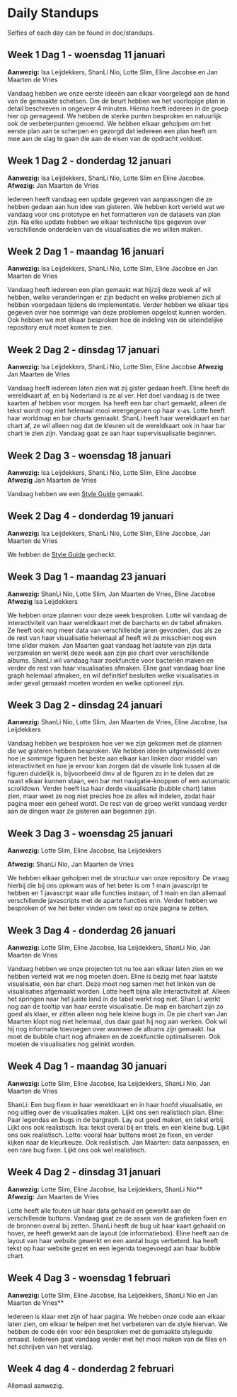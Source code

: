 # Daily Standups  

Selfies of each day can be found in doc/standups.

## Week 1 Dag 1 - woensdag 11 januari

**Aanwezig:** Isa Leijdekkers, ShanLi Nio, Lotte Slim, Eline Jacobse en Jan Maarten de Vries


Vandaag hebben we onze eerste ideeën aan elkaar voorgelegd aan de hand van de gemaakte schetsen. Om de beurt hebben we het voorlopige plan in detail beschreven in ongeveer 4 minuten. Hierna heeft iedereen in de groep hier op gereageerd. We hebben de sterke punten besproken en natuurlijk ook de verbeterpunten genoemd. We hebben elkaar geholpen om het eerste plan aan te scherpen en gezorgd dat iedereen een plan heeft om mee aan de slag te gaan die aan de eisen van de opdracht voldoet.


## Week 1 Dag 2 - donderdag 12 januari

**Aanwezig:** Isa Leijdekkers, ShanLi Nio, Lotte Slim en Eline Jacobse.
**Afwezig:** Jan Maarten de Vries


Iedereen heeft vandaag een update gegeven van aanpassingen die ze hebben gedaan aan hun idee van gisteren. We hebben kort verteld wat we vandaag voor ons prototype en het formatteren van de datasets van plan zijn.
Na elke update hebben we elkaar technische tips gegeven over verschillende onderdelen van de visualisaties die we willen maken.

## Week 2 Dag 1 - maandag 16 januari

**Aanwezig:** Isa Leijdekkers, ShanLi Nio, Lotte Slim, Eline Jacobse en Jan Maarten de Vries

Vandaag heeft iedereen een plan gemaakt wat hij/zij deze week af wil hebben, welke veranderingen er zijn bedacht en welke problemen zich al hebben voorgedaan tijdens de implementatie. Verder hebben we elkaar tips gegeven over hoe sommige van deze problemen opgelost kunnen worden. Ook hebben we met elkaar besproken hoe de indeling van de uiteindelijke repository eruit moet komen te zien.

## Week 2 Dag 2 - dinsdag 17 januari

**Aanwezig:** Isa Leijdekkers, ShanLi Nio, Lotte Slim, Eline Jacobse
**Afwezig** Jan Maarten de Vries

Vandaag heeft iedereen laten zien wat zij gister gedaan heeft. Eline heeft de wereldkaart af, en bij Nederland is ze al ver. Het doel vandaag is de twee kaarten af hebben voor morgen.
Isa heeft een bar chart gemaakt, alleen de tekst wordt nog niet helemaal mooi weergegeven op haar x-as. Lotte heeft haar worldmap en bar charts gemaakt. ShanLi heeft haar wereldkaart en bar chart af, ze wil alleen nog dat de kleuren uit de wereldkaart ook in haar bar chart te zien zijn. Vandaag gaat ze aan haar supervisualisatie beginnen.

## Week 2 Dag 3 - woensdag 18 januari

**Aanwezig:** Isa Leijdekkers, ShanLi Nio, Lotte Slim, Eline Jacobse  
**Afwezig** Jan Maarten de Vries

Vandaag hebben we een [Style Guide](STYLE.md) gemaakt.

## Week 2 Dag 4 - donderdag 19 januari

**Aanwezig:** Isa Leijdekkers, ShanLi Nio, Lotte Slim, Eline Jacobse, Jan Maarten de Vries

We hebben de [Style Guide](STYLE.md) gecheckt.

## Week 3 Dag 1 - maandag 23 januari

**Aanwezig:** ShanLi Nio, Lotte Slim, Jan Maarten de Vries, Eline Jacobse
**Afwezig** Isa Leijdekkers

We hebben onze plannen voor deze week besproken. Lotte wil vandaag de interactiviteit van haar wereldkaart met de barcharts en de tabel afmaken. Ze heeft ook nog meer data van verschillende jaren gevonden, dus als ze de rest van haar visualisatie helemaal af heeft wil ze misschien nog een time slider maken. Jan Maarten gaat vandaag het laatste van zijn data verzamelen en werkt deze week aan zijn pie chart over verschillende albums. ShanLi wil vandaag haar zoekfunctie voor bacteriën maken en verder de rest van haar visualisaties afmaken. Eline gaat vandaag haar line graph helemaal afmaken, en wil definitief besluiten welke visualisaties in ieder geval gemaakt moeten worden en welke optioneel zijn.

## Week 3 Dag 2 - dinsdag 24 januari

**Aanwezig:** ShanLi Nio, Lotte Slim, Jan Maarten de Vries, Eline Jacobse, Isa Leijdekkers

Vandaag hebben we besproken hoe ver we zijn gekomen met de plannen die we gisteren hebben besproken. We hebben ideeën uitgewisseld over hoe je sommige figuren het beste aan elkaar kan linken door middel van interactiviteit en hoe je ervoor kan zorgen dat de visuele link tussen al de figuren duidelijk is, bijvoorbeeld dmv al de figuren zo in te delen dat ze naast elkaar kunnen staan, een bar met navigatie-knoppen of een automatic scrolldown. Verder heeft Isa haar derde visualisatie (bubble chart) laten zien, maar weet ze nog niet precies hoe ze alles wil indelen, zodat haar pagina meer een geheel wordt. De rest van de groep werkt vandaag verder aan de dingen waar ze gisteren aan begonnen zijn.


## Week 3 Dag 3 - woensdag 25 januari

**Aanwezig:** Lotte Slim, Eline Jacobse, Isa Leijdekkers

**Afwezig:** ShanLi Nio, Jan Maarten de Vries

We hebben elkaar geholpen met de structuur van onze repository. De vraag hierbij die bij ons opkwam was of het beter is om 1 main javascript te hebben en 1 javascript waar alle functies instaan, of 1 main en dan allemaal verschillende javascripts met de aparte functies erin. Verder hebben we besproken of we het beter vinden om tekst op onze pagina te zetten.

## Week 3 Dag 4 - donderdag 26 januari

**Aanwezig:** Lotte Slim, Eline Jacobse, Isa Leijdekkers, ShanLi Nio, Jan Maarten de Vries

Vandaag hebben we onze projecten tot nu toe aan elkaar laten zien en we hebben verteld wat we nog moeten doen. Eline is bezig met haar laatste visualisatie, een bar chart. Deze moet nog samen met het linken van de visualisaties afgemaakt worden. Lotte heeft bijna alle interactiviteit af. Alleen het springen naar het juiste land in de tabel werkt nog niet. Shan Li werkt nog aan de tooltip van haar eerste visualisatie. De map en barchart zijn zo goed als klaar, er zitten alleen nog hele kleine bugs in. De pie chart van Jan Maarten klopt nog niet helemaal, dus daar gaat hij nog aan werken. Ook wil hij nog informatie toevoegen over wanneer de albums zijn gemaakt. Isa moet de bubble chart nog afmaken en de zoekfunctie optimaliseren. Ook moeten de visualisaties nog gelinkt worden.

## Week 4 Dag 1 - maandag 30 januari

**Aanwezig:** Lotte Slim, Eline Jacobse, Isa Leijdekkers, ShanLi Nio, Jan Maarten de Vries

ShanLi: Een bug fixen in haar wereldkaart en in haar hoofd visualisatie, en nog uitleg over de visualisaties maken. Lijkt ons een realistisch plan.
Eline: Paar legendas en bugs in de bargraph. Lay out goed maken, en tekst erbij. Lijkt ons ook realistisch.
Isa: tekst overal bij en titels. en een kleine bug. Lijkt ons ook realistisch.
Lotte: vooral haar buttons moet ze fixen, en verder kijken naar de kleurkeuze. Ook realistisch.
Jan Maarten: data aanpassen, en een rare bug fixen. Lijkt ons ook wel realistisch.

## Week 4 Dag 2 - dinsdag 31 januari

**Aanwezig:** Lotte Slim, Eline Jacobse, Isa Leijdekkers, ShanLi Nio**
**Afwezig:** Jan Maarten de Vries


Lotte heeft alle fouten uit haar data gehaald en gewerkt aan de verschillende buttons. Vandaag gaat ze de assen van de grafieken fixen en de bronnen overal bij zetten. ShanLi heeft de bug uit haar kaart gehaald on hover, ze heeft gewerkt aan de layout (de informatiebox). Eline heeft aan de layout van haar website gewerkt en een aantal bugs verbeterd. Isa heeft tekst op haar website gezet en een legenda toegevoegd aan haar bubble chart.

## Week 4 Dag 3 - woensdag 1 februari

**Aanwezig:** Lotte Slim, Eline Jacobse, Isa Leijdekkers, ShanLi Nio en Jan Maarten de Vries**


Iedereen is klaar met zijn of haar pagina. We hebben onze code aan elkaar laten zien, om elkaar te helpen met het verbeteren van de style hiervan. We hebben de code één voor één besproken met de gemaakte styleguide ernaast. Iedereen gaat vandaag verder met het mooi maken van de files en het schrijven van het verslag.

## Week 4 dag 4 - donderdag 2 februari

Allemaal aanwezig.
